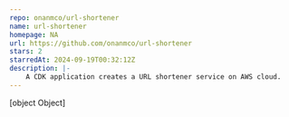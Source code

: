 ```yaml
---
repo: onanmco/url-shortener
name: url-shortener
homepage: NA
url: https://github.com/onanmco/url-shortener
stars: 2
starredAt: 2024-09-19T00:32:12Z
description: |-
    A CDK application creates a URL shortener service on AWS cloud.
---
```


[object Object]
